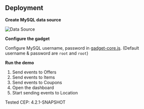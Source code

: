 ## Deployment

**Create MySQL data source**

![Data Source](/../master/configure/datasource.png?raw=true)

**Configure the gadget**

Configure MySQL username, password in [gadget-core.js](https://github.com/lgobinath/proximity-marketing/blob/master/gadgets/proximity-marketing/js/core/gadget-core.js#L32). (Default username & password are `root` and `root`)

**Run the demo**

1. Send events to Offers
2. Send events to Items
3. Send events to Coupons
4. Open the dashboard
5. Start sending events to Location

Tested CEP: 4.2.1-SNAPSHOT